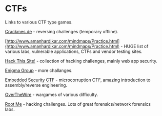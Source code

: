 # CTFs

Links to various CTF type games.

[Crackmes.de](http://crackmes.de/) - reversing challenges (temporary offline).

[http://www.amanhardikar.com/mindmaps/Practice.html](http://www.amanhardikar.com/mindmaps/Practice.html) - HUGE list of various labs, vulnerable applications, CTFs and vendor testing sites.

[Hack This Site!](https://www.hackthissite.org/) - collection of hacking challenges, mainly web app security.

[Enigma Group](http://www.enigmagroup.org/) - more challanges.

[Embedded Security CTF](https://microcorruption.com/login) - microcorruption CTF, amazing introduction to assembly/reverse engineering.

[OverTheWire](http://overthewire.org/wargames/) - wargames of various difficulty.

[Root Me](https://www.root-me.org/?lang=en) - hacking challenges. Lots of great forensics/network forensics labs.
